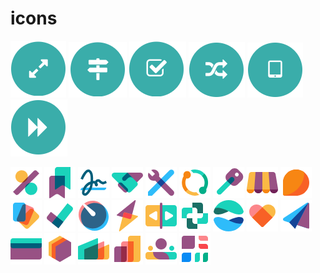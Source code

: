 # icons

![](static/assets/icons/icon_resize.png)
![](static/assets/icons/icon_left_right.png)
![](static/assets/icons/icon_checkmark.png)
![](static/assets/icons/icon_switch.png)
![](static/assets/icons/icon_tablet.png)
![](static/assets/icons/icon_forward.png)


![](icon_accounting.png)
![](icon_knowledge.png)
![](static/assets/icons/icon_sign.png)
![](icon_crm.png)
![](icon_studio.png)
![](icon_subscription.png)
![](icon_rental.png)
![](icon_pos.png)
![](icon_discuss.png)
![](icon_documents.png)
![](icon_project.png)
![](icon_timesheet.png)
![](icon_field_service.png)
![](icon_planning.png)
![](icon_helpdesk.png)
![](icon_website.png)
![](icon_sozial.png)
![](icon_email.png)
![](icon_purchase.png)
![](icon_stock.png)
![](icon_manufacture.png)
![](icon_sale.png)
![](icon_hr.png)
![](icon_dashboard.png)
